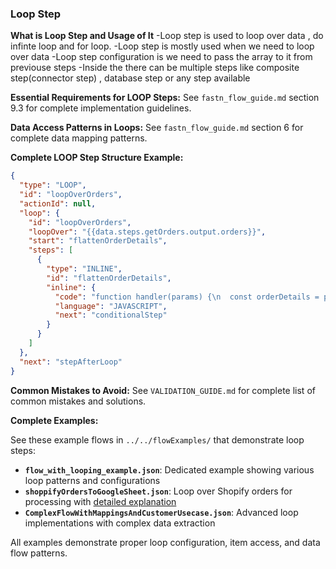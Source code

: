 ### Loop Step

**What is Loop Step and Usage of It**
-Loop step is used to loop over data , do infinte loop and for loop.
-Loop step is mostly used when we need to loop over data
-Loop step configuration is we need to pass the array to it from previouse steps
-Inside the there can be multiple steps like composite step(connector step) , database step or any step available

**Essential Requirements for LOOP Steps:**
See `fastn_flow_guide.md` section 9.3 for complete implementation guidelines.

**Data Access Patterns in Loops:**
See `fastn_flow_guide.md` section 6 for complete data mapping patterns.

**Complete LOOP Step Structure Example:**

```json
{
  "type": "LOOP",
  "id": "loopOverOrders",
  "actionId": null,
  "loop": {
    "id": "loopOverOrders",
    "loopOver": "{{data.steps.getOrders.output.orders}}",
    "start": "flattenOrderDetails",
    "steps": [
      {
        "type": "INLINE",
        "id": "flattenOrderDetails",
        "inline": {
          "code": "function handler(params) {\n  const orderDetails = params.data.steps.loopOverOrders.loopOverItem;\n  // Process the current item\n  return processedData;\n}",
          "language": "JAVASCRIPT",
          "next": "conditionalStep"
        }
      }
    ]
  },
  "next": "stepAfterLoop"
}
```

**Common Mistakes to Avoid:**
See `VALIDATION_GUIDE.md` for complete list of common mistakes and solutions.

**Complete Examples:**

See these example flows in `../../flowExamples/` that demonstrate loop steps:

- **`flow_with_looping_example.json`**: Dedicated example showing various loop patterns and configurations
- **`shoppifyOrdersToGoogleSheet.json`**: Loop over Shopify orders for processing with [detailed explanation](../../flowExamples/explanation_of_Shopify_OrdersToGoogleSheet.md)
- **`ComplexFlowWithMappingsAndCustomerUsecase.json`**: Advanced loop implementations with complex data extraction

All examples demonstrate proper loop configuration, item access, and data flow patterns.